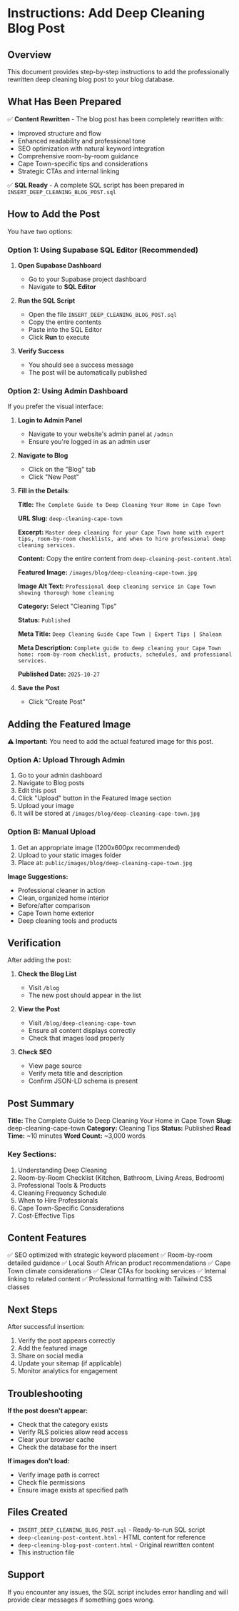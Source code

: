 # Instructions: Add Deep Cleaning Blog Post

## Overview
This document provides step-by-step instructions to add the professionally rewritten deep cleaning blog post to your blog database.

## What Has Been Prepared

✅ **Content Rewritten** - The blog post has been completely rewritten with:
- Improved structure and flow
- Enhanced readability and professional tone
- SEO optimization with natural keyword integration
- Comprehensive room-by-room guidance
- Cape Town-specific tips and considerations
- Strategic CTAs and internal linking

✅ **SQL Ready** - A complete SQL script has been prepared in `INSERT_DEEP_CLEANING_BLOG_POST.sql`

## How to Add the Post

You have two options:

### Option 1: Using Supabase SQL Editor (Recommended)

1. **Open Supabase Dashboard**
   - Go to your Supabase project dashboard
   - Navigate to **SQL Editor**

2. **Run the SQL Script**
   - Open the file `INSERT_DEEP_CLEANING_BLOG_POST.sql`
   - Copy the entire contents
   - Paste into the SQL Editor
   - Click **Run** to execute

3. **Verify Success**
   - You should see a success message
   - The post will be automatically published

### Option 2: Using Admin Dashboard

If you prefer the visual interface:

1. **Login to Admin Panel**
   - Navigate to your website's admin panel at `/admin`
   - Ensure you're logged in as an admin user

2. **Navigate to Blog**
   - Click on the "Blog" tab
   - Click "New Post"

3. **Fill in the Details**:

   **Title:** `The Complete Guide to Deep Cleaning Your Home in Cape Town`

   **URL Slug:** `deep-cleaning-cape-town`

   **Excerpt:** `Master deep cleaning for your Cape Town home with expert tips, room-by-room checklists, and when to hire professional deep cleaning services.`

   **Content:** Copy the entire content from `deep-cleaning-post-content.html`

   **Featured Image:** `/images/blog/deep-cleaning-cape-town.jpg`
   
   **Image Alt Text:** `Professional deep cleaning service in Cape Town showing thorough home cleaning`

   **Category:** Select "Cleaning Tips"

   **Status:** `Published`

   **Meta Title:** `Deep Cleaning Guide Cape Town | Expert Tips | Shalean`

   **Meta Description:** `Complete guide to deep cleaning your Cape Town home: room-by-room checklist, products, schedules, and professional services.`

   **Published Date:** `2025-10-27`

4. **Save the Post**
   - Click "Create Post"

## Adding the Featured Image

⚠️ **Important:** You need to add the actual featured image for this post.

### Option A: Upload Through Admin
1. Go to your admin dashboard
2. Navigate to Blog posts
3. Edit this post
4. Click "Upload" button in the Featured Image section
5. Upload your image
6. It will be stored at `/images/blog/deep-cleaning-cape-town.jpg`

### Option B: Manual Upload
1. Get an appropriate image (1200x600px recommended)
2. Upload to your static images folder
3. Place at: `public/images/blog/deep-cleaning-cape-town.jpg`

**Image Suggestions:**
- Professional cleaner in action
- Clean, organized home interior
- Before/after comparison
- Cape Town home exterior
- Deep cleaning tools and products

## Verification

After adding the post:

1. **Check the Blog List**
   - Visit `/blog`
   - The new post should appear in the list

2. **View the Post**
   - Visit `/blog/deep-cleaning-cape-town`
   - Ensure all content displays correctly
   - Check that images load properly

3. **Check SEO**
   - View page source
   - Verify meta title and description
   - Confirm JSON-LD schema is present

## Post Summary

**Title:** The Complete Guide to Deep Cleaning Your Home in Cape Town
**Slug:** deep-cleaning-cape-town
**Category:** Cleaning Tips
**Status:** Published
**Read Time:** ~10 minutes
**Word Count:** ~3,000 words

### Key Sections:
1. Understanding Deep Cleaning
2. Room-by-Room Checklist (Kitchen, Bathroom, Living Areas, Bedroom)
3. Professional Tools & Products
4. Cleaning Frequency Schedule
5. When to Hire Professionals
6. Cape Town-Specific Considerations
7. Cost-Effective Tips

## Content Features

✅ SEO optimized with strategic keyword placement
✅ Room-by-room detailed guidance
✅ Local South African product recommendations
✅ Cape Town climate considerations
✅ Clear CTAs for booking services
✅ Internal linking to related content
✅ Professional formatting with Tailwind CSS classes

## Next Steps

After successful insertion:

1. Verify the post appears correctly
2. Add the featured image
3. Share on social media
4. Update your sitemap (if applicable)
5. Monitor analytics for engagement

## Troubleshooting

**If the post doesn't appear:**
- Check that the category exists
- Verify RLS policies allow read access
- Clear your browser cache
- Check the database for the insert

**If images don't load:**
- Verify image path is correct
- Check file permissions
- Ensure image exists at specified path

## Files Created

- `INSERT_DEEP_CLEANING_BLOG_POST.sql` - Ready-to-run SQL script
- `deep-cleaning-post-content.html` - HTML content for reference
- `deep-cleaning-blog-post-content.html` - Original rewritten content
- This instruction file

## Support

If you encounter any issues, the SQL script includes error handling and will provide clear messages if something goes wrong.

